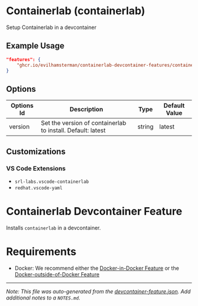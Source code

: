 
# Containerlab (containerlab)

Setup Containerlab in a devcontainer

## Example Usage

```json
"features": {
    "ghcr.io/evilhamsterman/containerlab-devcontainer-features/containerlab:1": {}
}
```

## Options

| Options Id | Description | Type | Default Value |
|-----|-----|-----|-----|
| version | Set the version of containerlab to install. Default: latest | string | latest |

## Customizations

### VS Code Extensions

- `srl-labs.vscode-containerlab`
- `redhat.vscode-yaml`

# Containerlab Devcontainer Feature

Installs `containerlab` in a devcontainer.

# Requirements

* Docker: We recommend either the [Docker-in-Docker Feature](https://github.com/devcontainers/features/tree/main/src/docker-in-docker) or the [Docker-outside-of-Docker Feature](https://github.com/devcontainers/features/tree/main/src/docker-outside-of-docker)


---

_Note: This file was auto-generated from the [devcontainer-feature.json](https://github.com/evilhamsterman/containerlab-devcontainer-features/blob/main/src/containerlab/devcontainer-feature.json).  Add additional notes to a `NOTES.md`._
